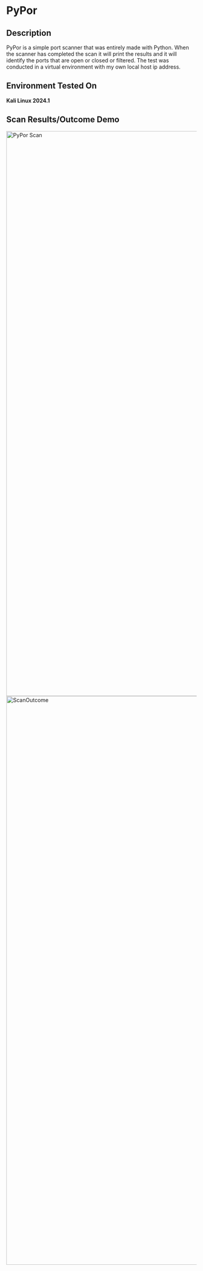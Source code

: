 # PyPor

<h2>Description</h2>
PyPor is a simple port scanner that was entirely made with Python. When the scanner has completed the scan it will print the results and it will identify the ports that are open or closed or filtered. The test was conducted in a virtual environment with my own local host ip address.

<h2>Environment Tested On </h2>
<b>Kali Linux 2024.1 </b>

<h2> Scan Results/Outcome Demo</h2>

<img width="1490" alt="PyPor Scan" src="https://github.com/a1xbit/Python-Port-Scanner/assets/119477838/635f084d-6013-4463-926f-047e6249e4c7">

<img width="1500" alt="ScanOutcome" src="https://github.com/a1xbit/Python-Port-Scanner/assets/119477838/39f173f7-72c1-4ee8-ba9e-c3b2568fa0be">
